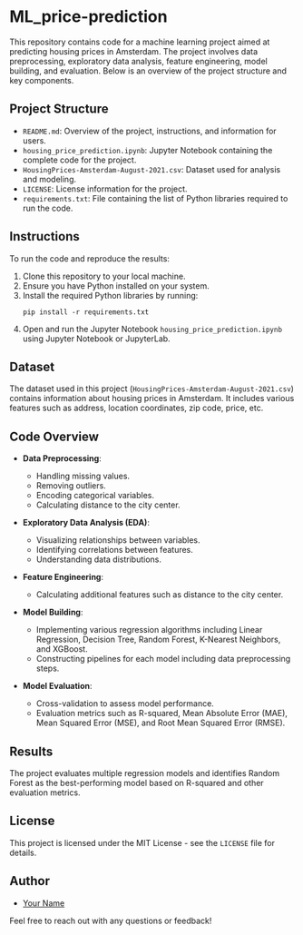 # ML_price-prediction

This repository contains code for a machine learning project aimed at predicting housing prices in Amsterdam. The project involves data preprocessing, exploratory data analysis, feature engineering, model building, and evaluation. Below is an overview of the project structure and key components.

## Project Structure

- `README.md`: Overview of the project, instructions, and information for users.
- `housing_price_prediction.ipynb`: Jupyter Notebook containing the complete code for the project.
- `HousingPrices-Amsterdam-August-2021.csv`: Dataset used for analysis and modeling.
- `LICENSE`: License information for the project.
- `requirements.txt`: File containing the list of Python libraries required to run the code.

## Instructions

To run the code and reproduce the results:

1. Clone this repository to your local machine.
2. Ensure you have Python installed on your system.
3. Install the required Python libraries by running:
   ```
   pip install -r requirements.txt
   ```
4. Open and run the Jupyter Notebook `housing_price_prediction.ipynb` using Jupyter Notebook or JupyterLab.

## Dataset

The dataset used in this project (`HousingPrices-Amsterdam-August-2021.csv`) contains information about housing prices in Amsterdam. It includes various features such as address, location coordinates, zip code, price, etc.

## Code Overview

- **Data Preprocessing**: 
  - Handling missing values.
  - Removing outliers.
  - Encoding categorical variables.
  - Calculating distance to the city center.

- **Exploratory Data Analysis (EDA)**:
  - Visualizing relationships between variables.
  - Identifying correlations between features.
  - Understanding data distributions.

- **Feature Engineering**:
  - Calculating additional features such as distance to the city center.

- **Model Building**:
  - Implementing various regression algorithms including Linear Regression, Decision Tree, Random Forest, K-Nearest Neighbors, and XGBoost.
  - Constructing pipelines for each model including data preprocessing steps.

- **Model Evaluation**:
  - Cross-validation to assess model performance.
  - Evaluation metrics such as R-squared, Mean Absolute Error (MAE), Mean Squared Error (MSE), and Root Mean Squared Error (RMSE).

## Results

The project evaluates multiple regression models and identifies Random Forest as the best-performing model based on R-squared and other evaluation metrics.

## License

This project is licensed under the MIT License - see the `LICENSE` file for details.

## Author

- [Your Name](https://github.com/korobov-alex)

Feel free to reach out with any questions or feedback!
